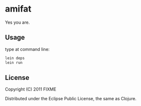 # amifat

Yes you are. 

## Usage

type at command line:

```bash
lein deps
lein run
```

## License

Copyright (C) 2011 FIXME

Distributed under the Eclipse Public License, the same as Clojure.

